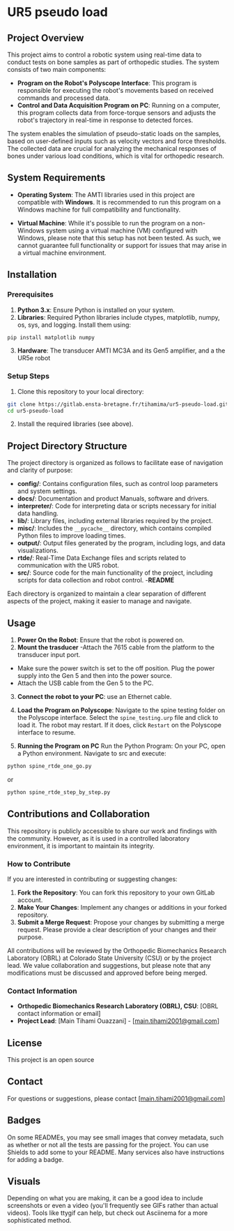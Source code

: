 # UR5 pseudo load


## Project Overview

This project aims to control a robotic system using real-time data to conduct tests on bone samples as part of orthopedic studies. The system consists of two main components:

- **Program on the Robot's Polyscope Interface**: This program is responsible for executing the robot's movements based on received commands and processed data.
- **Control and Data Acquisition Program on PC**: Running on a computer, this program collects data from force-torque sensors and adjusts the robot's trajectory in real-time in response to detected forces.

The system enables the simulation of pseudo-static loads on the samples, based on user-defined inputs such as velocity vectors and force thresholds. The collected data are crucial for analyzing the mechanical responses of bones under various load conditions, which is vital for orthopedic research.


## System Requirements

- **Operating System**: The AMTI libraries used in this project are compatible with **Windows**. It is recommended to run this program on a Windows machine for full compatibility and functionality.

- **Virtual Machine**: While it's possible to run the program on a non-Windows system using a virtual machine (VM) configured with Windows, please note that this setup has not been tested. As such, we cannot guarantee full functionality or support for issues that may arise in a virtual machine environment.


## Installation

### Prerequisites

1. **Python 3.x**: Ensure Python is installed on your system.
2. **Libraries**: Required Python libraries include ctypes, matplotlib, numpy, os, sys, and logging. Install them using:
```sh
pip install matplotlib numpy
```
3. **Hardware**: The transducer AMTI MC3A and its Gen5 amplifier, and a the UR5e robot 


### Setup Steps

1. Clone this repository to your local directory:
```sh
git clone https://gitlab.ensta-bretagne.fr/tihamima/ur5-pseudo-load.git
cd ur5-pseudo-load
```
2. Install the required libraries (see above).

## Project Directory Structure

The project directory is organized as follows to facilitate ease of navigation and clarity of purpose:

  - **config/**: Contains configuration files, such as control loop parameters and system settings.
  - **docs/**: Documentation and product Manuals, software and drivers.
  - **interpreter/**: Code for interpreting data or scripts necessary for initial data handling.
  - **lib/**: Library files, including external libraries required by the project.
  - **misc/**: Includes the `__pycache__` directory, which contains compiled Python files to improve loading times.
  - **output/**: Output files generated by the program, including logs, and data visualizations.
  - **rtde/**: Real-Time Data Exchange files and scripts related to communication with the UR5 robot.
  - **src/**: Source code for the main functionality of the project, including scripts for data collection and robot control.
  -**README**

Each directory is organized to maintain a clear separation of different aspects of the project, making it easier to manage and navigate.


## Usage

1. **Power On the Robot**: Ensure that the robot is powered on.
2. **Mount the trasducer**
-Attach the 7615 cable from the platform to the transducer input port.
- Make sure the power switch is set to the off position. Plug the power supply into the Gen 5 and
then into the power source.
- Attach the USB cable from the Gen 5 to the PC.
3. **Connect the robot to your PC**: use an Ethernet cable.
4. **Load the Program on Polyscope**:
Navigate to the spine testing folder on the Polyscope interface.
Select the `spine_testing.urp` file and click to load it.
The robot may restart. If it does, click `Restart` on the Polyscope interface to resume.

5. **Running the Program on PC**
Run the Python Program: On your PC, open a Python environment.
Navigate to src and execute:

```sh
python spine_rtde_one_go.py
```
or 

```sh
python spine_rtde_step_by_step.py
```


## Contributions and Collaboration

This repository is publicly accessible to share our work and findings with the community. However, as it is used in a controlled laboratory environment, it is important to maintain its integrity.


### How to Contribute

If you are interested in contributing or suggesting changes:
1. **Fork the Repository**: You can fork this repository to your own GitLab account.
2. **Make Your Changes**: Implement any changes or additions in your forked repository.
3. **Submit a Merge Request**: Propose your changes by submitting a merge request. Please provide a clear description of your changes and their purpose.

All contributions will be reviewed by the Orthopedic Biomechanics Research Laboratory (OBRL) at Colorado State University (CSU) or by the project lead. We value collaboration and suggestions, but please note that any modifications must be discussed and approved before being merged.

### Contact Information

- **Orthopedic Biomechanics Research Laboratory (OBRL), CSU**: [OBRL contact information or email]
- **Project Lead**: [Main Tihami Ouazzani] - [main.tihami2001@gmail.com]


## License

This project is an open source


## Contact

For questions or suggestions, please contact [main.tihami2001@gmail.com]


## Badges

On some READMEs, you may see small images that convey metadata, such as whether or not all the tests are passing for the project. You can use Shields to add some to your README. Many services also have instructions for adding a badge.


## Visuals

Depending on what you are making, it can be a good idea to include screenshots or even a video (you'll frequently see GIFs rather than actual videos). Tools like ttygif can help, but check out Asciinema for a more sophisticated method.